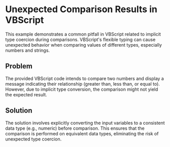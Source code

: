 # Unexpected Comparison Results in VBScript
This example demonstrates a common pitfall in VBScript related to implicit type coercion during comparisons.  VBScript's flexible typing can cause unexpected behavior when comparing values of different types, especially numbers and strings.

## Problem
The provided VBScript code intends to compare two numbers and display a message indicating their relationship (greater than, less than, or equal to).  However, due to implicit type conversion, the comparison might not yield the expected result. 

## Solution
The solution involves explicitly converting the input variables to a consistent data type (e.g., numeric) before comparison.  This ensures that the comparison is performed on equivalent data types, eliminating the risk of unexpected type coercion.